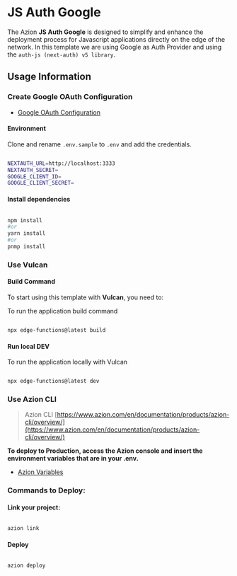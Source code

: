 # JS Auth Google

The Azion **JS Auth Google** is designed to simplify and enhance the deployment process for Javascript applications directly on the edge of the network.
In this template we are using Google as Auth Provider and using the `auth-js (next-auth) v5 library`.

## Usage Information

### Create Google OAuth Configuration

- [Google OAuth Configuration](https://console.developers.google.com/apis/credentials)

#### Environment

Clone and rename `.env.sample` to `.env` and add the credentials.

```bash

NEXTAUTH_URL=http://localhost:3333
NEXTAUTH_SECRET=
GOOGLE_CLIENT_ID=
GOOGLE_CLIENT_SECRET=

```

#### Install dependencies

```bash

npm install
#or
yarn install
#or
pnmp install

```

### Use Vulcan

#### Build Command

To start using this template with **Vulcan**, you need to:

To run the application build command

```bash

npx edge-functions@latest build

```

#### Run local DEV

To run the application locally with Vulcan

```bash

npx edge-functions@latest dev

```

### Use Azion CLI

> Azion CLI [https://www.azion.com/en/documentation/products/azion-cli/overview/](https://www.azion.com/en/documentation/products/azion-cli/overview/)

**To deploy to Production, access the Azion console and insert the environment variables that are in your .env.**

- [Azion Variables](https://console.azion.com/variables)

### Commands to Deploy:

#### Link your project:

```bash

azion link

```

#### Deploy

```bash

azion deploy

```

